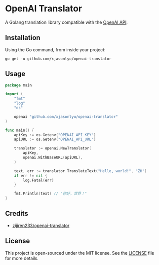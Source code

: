 # OpenAI Translator

A Golang translation library compatible with the [OpenAI API](https://platform.openai.com/docs/overview).

## Installation

Using the Go command, from inside your project:

```shell
go get -u github.com/xjasonlyu/openai-translator
```

## Usage

```go
package main

import (
	"fmt"
	"log"
	"os"

	openai "github.com/xjasonlyu/openai-translator"
)

func main() {
	apiKey := os.Getenv("OPENAI_API_KEY")
	apiURL := os.Getenv("OPENAI_API_URL")

	translator := openai.NewTranslator(
		apiKey,
		openai.WithBaseURL(apiURL),
	)

	text, err := translator.TranslateText("Hello, world!", "ZH")
	if err != nil {
		log.Fatal(err)
	}

	fmt.Println(text) // "你好，世界！"
}

```

## Credits

- [zijiren233/openai-translator](https://github.com/zijiren233/openai-translator)

## License

This project is open-sourced under the MIT license. See the [LICENSE](LICENSE) file for more details.
